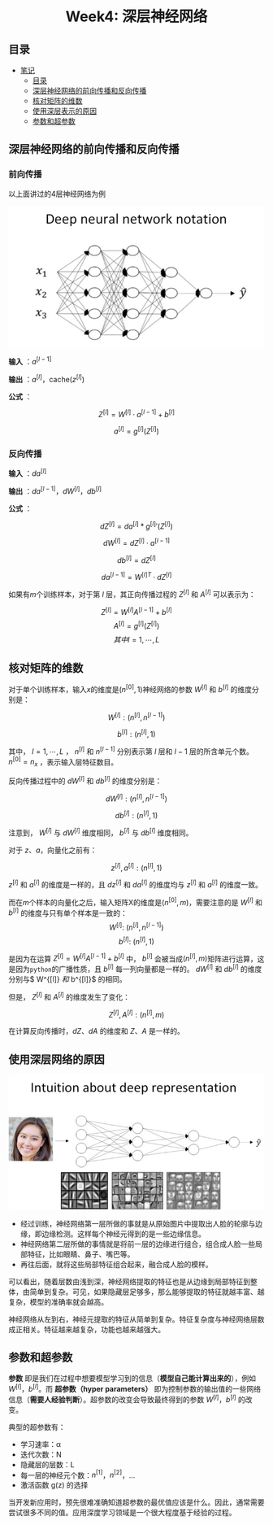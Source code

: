 <h1 align="center">Week4: 深层神经网络</h1>

## 目录 

* [笔记](#笔记)
   * [目录](#目录)
   * [深层神经网络的前向传播和反向传播](#深层神经网络的前向传播和反向传播)
   * [核对矩阵的维数](#核对矩阵的维数)
   * [使用深层表示的原因](#使用深层表示的原因)
   * [参数和超参数](#参数和超参数)

## 深层神经网络的前向传播和反向传播

### 前向传播

以上面讲过的4层神经网络为例

![](https://raw.githubusercontent.com/catchy666/Coursera-Deep-Learning-Andrew-Ng/main/c1-Neural%20Networks%20and%20Deep%20Learning/week4/tmp_imgs/02.jpg)

**输入** ：$a^{[l-1]}$

**输出** ：$a^{[l]}$，cache($z^{[l]}$)

**公式** ：

$$
Z^{[l]}=W^{[l]}\cdot a^{[l-1]}+b^{[l]}
$$

$$
a^{[l]}=g^{[l]}(Z^{[l]})
$$

### 反向传播

**输入** ：$da^{[l]}$

**输出** ：$da^{[l-1]}$，$dW^{[l]}$，$db^{[l]}$

**公式** ：

$$
dZ^{[l]}=da^{[l]} * g^{[l]}{'}(Z^{[l]})
$$

$$
dW^{[l]}=dZ^{[l]}\cdot a^{[l-1]}
$$

$$
db^{[l]}=dZ^{[l]}
$$

$$
da^{[l-1]}=W^{[l]T}\cdot dZ^{[l]}
$$

如果有$m$个训练样本，对于第 $l$ 层，其正向传播过程的 $Z^{[l]}$ 和 $A^{[l]}$ 可以表示为：

$$
Z^{[l]}=W^{[l]}A^{[l-1]}+b^{[l]}
$$
$$
A^{[l]}=g^{[l]}(Z^{[l]})
$$
$$其中 l=1,\cdots,L $$

## 核对矩阵的维数
对于单个训练样本，输入$x$的维度是$(n^{[0]},1)$神经网络的参数 $W^{[l]}$ 和 $b^{[l]}$ 的维度分别是：

$$
W^{[l]}: (n^{[l]}, n^{[l-1]})
$$

$$
b^{[l]}: (n^{[l]}, 1)
$$

其中， $l=1,\cdots,L$ ， $n^{[l]}$ 和 $n^{[l-1]}$ 分别表示第 $l$ 层和 $l-1$ 层的所含单元个数。 $n^{[0]}=n_x$ ，表示输入层特征数目。

反向传播过程中的 $dW^{[l]}$ 和 $db^{[l]}$ 的维度分别是：

$$
dW^{[l]}: (n^{[l]}, n^{[l-1]})
$$

$$
db^{[l]}: (n^{[l]}, 1)
$$

注意到， $W^{[l]}$ 与 $dW^{[l]}$ 维度相同， $b^{[l]}$ 与 $db^{[l]}$ 维度相同。

对于 $z$、$a$，向量化之前有：

$$
z^{[l]}, a^{[l]}: (n^{[l]}, 1)
$$

$z^{[l]}$ 和 $a^{[l]}$ 的维度是一样的，且 $dz^{[l]}$ 和 $da^{[l]}$ 的维度均与 $z^{[l]}$ 和 $a^{[l]}$ 的维度一致。

而在$m$个样本的向量化之后，输入矩阵X的维度是$(n^{[0]},m)$，需要注意的是 $W^{[l]}$ 和 $b^{[l]}$ 的维度与只有单个样本是一致的：
$$
W^{[l]}:\ (n^{[l]},n^{[l-1]})
$$
$$
b^{[l]}:\ (n^{[l]},1)
$$

是因为在运算 $Z^{[l]}=W^{[l]}A^{[l-1]}+b^{[l]}$ 中， $b^{[l]}$ 会被当成$(n^{[l]},m)$矩阵进行运算，这是因为`python`的广播性质，且 $b^{[l]}$ 每一列向量都是一样的。 $dW^{[l]}$ 和 $db^{[l]}$ 的维度分别与$ W^{[l]} $和$ b^{[l]}$ 的相同。

但是， $Z^{[l]}$ 和 $A^{[l]}$ 的维度发生了变化：

$$
Z^{[l]}, A^{[l]}: (n^{[l]}, m)
$$

在计算反向传播时，$dZ$、$dA$ 的维度和 $Z$、$A$ 是一样的。

## 使用深层网络的原因

![](https://raw.githubusercontent.com/catchy666/Coursera-Deep-Learning-Andrew-Ng/main/c1-Neural%20Networks%20and%20Deep%20Learning/week4/tmp_imgs/03.jpg)

- 经过训练，神经网络第一层所做的事就是从原始图片中提取出人脸的轮廓与边缘，即边缘检测。这样每个神经元得到的是一些边缘信息。
- 神经网络第二层所做的事情就是将前一层的边缘进行组合，组合成人脸一些局部特征，比如眼睛、鼻子、嘴巴等。
- 再往后面，就将这些局部特征组合起来，融合成人脸的模样。

可以看出，随着层数由浅到深，神经网络提取的特征也是从边缘到局部特征到整体，由简单到复杂。可见，如果隐藏层足够多，那么能够提取的特征就越丰富、越复杂，模型的准确率就会越高。

神经网络从左到右，神经元提取的特征从简单到复杂。特征复杂度与神经网络层数成正相关。特征越来越复杂，功能也越来越强大。

## 参数和超参数

**参数** 即是我们在过程中想要模型学习到的信息（**模型自己能计算出来的**），例如 $W^{[l]}$，$b^{[l]}$。而 **超参数（hyper parameters）** 即为控制参数的输出值的一些网络信息（**需要人经验判断**）。超参数的改变会导致最终得到的参数 $W^{[l]}$，$b^{[l]}$ 的改变。

典型的超参数有：

* 学习速率：α
* 迭代次数：N
* 隐藏层的层数：L
* 每一层的神经元个数：$n^{[1]}$，$n^{[2]}$，...
* 激活函数 g(z) 的选择

当开发新应用时，预先很难准确知道超参数的最优值应该是什么。因此，通常需要尝试很多不同的值。应用深度学习领域是一个很大程度基于经验的过程。